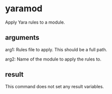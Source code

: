 # yaramod

Apply Yara rules to a module.

## arguments

arg1: Rules file to apply. This should be a full path.

arg2: Name of the module to apply the rules to.

## result

This command does not set any result variables.
